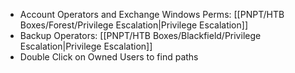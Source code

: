 - Account Operators and Exchange Windows Perms: [[PNPT/HTB Boxes/Forest/Privilege Escalation|Privilege Escalation]]
- Backup Operators: [[PNPT/HTB Boxes/Blackfield/Privilege Escalation|Privilege Escalation]]
- Double Click on Owned Users to find paths 
